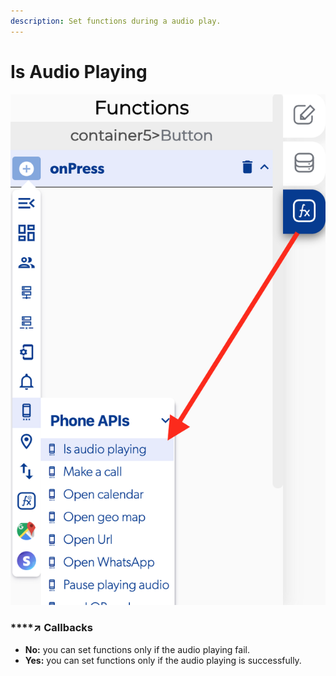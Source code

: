 ```yaml
---
description: Set functions during a audio play.
---
```


# Is Audio Playing

![](../../../.gitbook/assets/captura-de-pantalla-2020-02-10-a-la-s-13.12.15.png)

### \*\*\*\*↗ **Callbacks**

* **No:** you can set functions only if the audio playing fail.
* **Yes:** you can set functions only if the audio playing is successfully.

